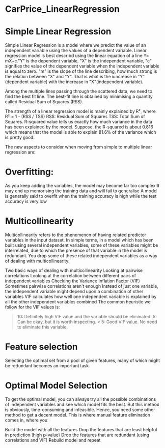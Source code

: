 # CarPrice_LinearRegression
# Simple Linear Regression
Simple Linear Regression is a model where we predict the value of an independent variable using the values of a dependent variable. Linear regression model is best describd using the linear equation of a line Y= mX+c."Y" is the dependent variable, "X" is the independent variable, "c" signifies the value of the dependent variable when the independent variable is equal to zero. "m" is the slope of the line describing, how much strong is the relation between "X" and "Y". That is what is the iuncrease in "Y"(dependent variable) with the increase in "X"(independent variable).

Among the multiple lines passing through the scattered data, we need to find the best fit line. The best-fit line is obtained by minimising a quantity called Residual Sum of Squares (RSS).

The strength of a linear regression model is mainly explained by R²,  where R² = 1 - (RSS / TSS)
RSS: Residual Sum of Squares
TSS: Total Sum of Squares. R-squared value tells us exactly how much variance in the data has been explained by the model. Suppose, the R-squared is about 0.816 which means that the model is able to explain 81.6% of the variance which is pretty good.

The new aspects to consider when moving from simple to multiple linear regression are:
# Overfitting:
As you keep adding the variables, the model may become far too complex
It may end up memorising the training data and will fail to generalise
A model is generally said to overfit when the training accuracy is high while the test accuracy is very low
# Multicollinearity
Multicollinearity refers to the phenomenon of having related predictor variables in the input dataset. In simple terms, in a model which has been built using several independent variables, some of these variables might be interrelated, due to which the presence of that variable in the model is redundant. You drop some of these related independent variables as a way of dealing with multicollinearity.

Two basic ways of dealing with multicollinearity
Looking at pairwise correlations
Looking at the correlation between different pairs of independent variables
Checking the Variance Inflation Factor (VIF)
Sometimes pairwise correlations aren't enough
Instead of just one variable, the independent variable might depend upon a combination of other variables
VIF calculates how well one independent variable is explained by all the other independent variables combined
The common heuristic we follow for the VIF values is:
> 10:  Definitely high VIF value and the variable should be eliminated.
> 5:  Can be okay, but it is worth inspecting.
< 5: Good VIF value. No need to eliminate this variable.
# Feature selection
Selecting the optimal set from a pool of given features, many of which might be redundant becomes an important task.


# Optimal Model Selection
To get the optimal model, you can always try all the possible combinations of independent variables and see which model fits the best. But this method is obviously, time-consuming and infeasible. Hence, you need some other method to get a decent model. This is where manual feature elimination comes in, where you:

Build the model with all the features
Drop the features that are least helpful in prediction (high p-value)
Drop the features that are redundant (using correlations and VIF)
Rebuild model and repeat

